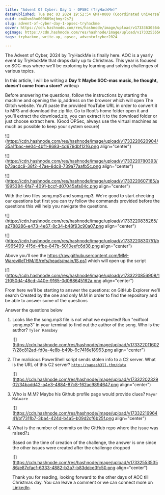 ```yaml
---
title: "Advent Of Cyber: Day 1 - OPSEC (TryHackMe)"
datePublished: Tue Dec 03 2024 19:52:54 GMT+0000 (Coordinated Universal Time)
cuid: cm48vm8ho000609mjbmyr2s7j
slug: advent-of-cyber-day-1-opsec-tryhackme
cover: https://cdn.hashnode.com/res/hashnode/image/upload/v1733363056440/5890d415-6026-4751-bba3-9deb705d4aa8.png
ogImage: https://cdn.hashnode.com/res/hashnode/image/upload/v1733255556311/65747865-9c98-40c5-9359-fcfa42cc6175.png
tags: tryhackme, write-up, opsec, adventofcyber2024

---
```


The Advent of Cyber, 2024 by TryHackMe is finally here. AOC is a yearly event by TryHackMe that drops daily up to Christmas. This year is focused on SOC-mas where we’ll be exploring by learning and solving challenges of various topics.

In this article, I will be writing a **Day 1: Maybe SOC-mas music, he thought, doesn't come from a store?** writeup

Before answering the questions, follow the instructions by starting the machine and opening the ip\_address on the browser which will open The Glitch website. You’ll paste the provided YouTube URL in order to convert it to MP3 and download the zip file. Go to Root’s home folder open it and you’ll extract the download.zip, you can extract it to the download folder or just choose extract here. (Good OPSec, always use the virtual machines as much as possible to keep your system secure)

![](https://cdn.hashnode.com/res/hashnode/image/upload/v1733220620904/35a1fbac-ee04-4bf1-8683-4d679dbf1216.png align="center")

![](https://cdn.hashnode.com/res/hashnode/image/upload/v1733220780393/b73acdc9-38f2-47ae-8dc8-739a77aafb5c.png align="center")

![](https://cdn.hashnode.com/res/hashnode/image/upload/v1733220607185/a1995384-6fa7-4091-bccf-d07045afa04c.png align="center")

With the two files song.mp3 and somg.mp3. We’re good to start checking our questions but first you can try follow the commands provided before the questions this will help you navigate the questions.

![](https://cdn.hashnode.com/res/hashnode/image/upload/v1733220835265/a2788286-e473-4e67-8c34-b48f93c90a07.png align="center")

![](https://cdn.hashnode.com/res/hashnode/image/upload/v1733220830751/b4965499-415d-4fbe-847b-5010eefc6d38.png align="center")

Above you’ll see the https://raw.githubusercontent.com/MM-WarevilleTHM/IS/refs/heads/main/IS.ps1 which will open up the script

![](https://cdn.hashnode.com/res/hashnode/image/upload/v1733220856908/12f050d4-48cd-440e-9165-0d088645162a.png align="center")

From here we’ll be starting to answer the questions: on GitHub Explorer we’ll search Created by the one and only M.M in order to find the repository and be able to answer some of the questions

Answer the questions below

1. Looks like the song.mp3 file is not what we expected! Run "exiftool song.mp3" in your terminal to find out the author of the song. Who is the author? `Tyler Ramsbey`
    
    ![](https://cdn.hashnode.com/res/hashnode/image/upload/v1733220116027/28c812ad-fd0a-4e8b-b49b-9c7416e18963.png align="center")
    
2. The malicious PowerShell script sends stolen info to a C2 server. What is the URL of this C2 server? [`http://papash3ll.thm/data`](http://papash3ll.thm/data)
    
    ![](https://cdn.hashnode.com/res/hashnode/image/upload/v1733220232902/34badd42-a4e3-4884-87c8-162ac9894647.png align="center")
    
3. Who is M.M? Maybe his Github profile page would provide clues? `Mayor Malware`
    
    ![](https://cdn.hashnode.com/res/hashnode/image/upload/v1733221696441/bf7311b7-3ba4-424d-b4a5-b09d2cf6b25f.png align="center")
    
4. What is the number of commits on the GitHub repo where the issue was raised?`1`
    
    Based on the time of creation of the challenge, the answer is one since the other issues were created after the challenge dropped
    
    ![](https://cdn.hashnode.com/res/hashnode/image/upload/v1733255353586/e87cfacf-6333-4882-b2a7-b83ddce3fc50.png align="center")
    
    Thank you for reading, looking forward to the other days of AOC till Christmas day. You can leave a comment or we can connect more on [LinkedIn](https://linkedin.com/in/Sharon-Jebitok).